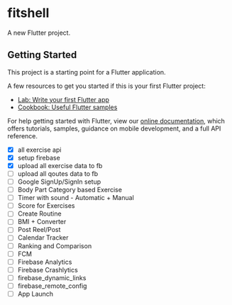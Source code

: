 # fitshell

A new Flutter project.
## Getting Started

This project is a starting point for a Flutter application.

A few resources to get you started if this is your first Flutter project:

- [Lab: Write your first Flutter app](https://flutter.dev/docs/get-started/codelab)
- [Cookbook: Useful Flutter samples](https://flutter.dev/docs/cookbook)

For help getting started with Flutter, view our
[online documentation](https://flutter.dev/docs), which offers tutorials,
samples, guidance on mobile development, and a full API reference.

- [x] all exercise api
- [x] setup firebase
- [x] upload all exercise data to fb
- [ ] upload all qoutes data to fb
- [ ] Google SignUp/SignIn setup
- [ ] Body Part Category based Exercise
- [ ] Timer with sound - Automatic + Manual
- [ ] Score for Exercises
- [ ] Create Routine
- [ ] BMI + Converter
- [ ] Post Reel/Post
- [ ] Calendar Tracker
- [ ] Ranking and Comparison
- [ ] FCM
- [ ] Firebase Analytics
- [ ] Firebase Crashlytics
- [ ] firebase_dynamic_links
- [ ] firebase_remote_config
- [ ] App Launch 
